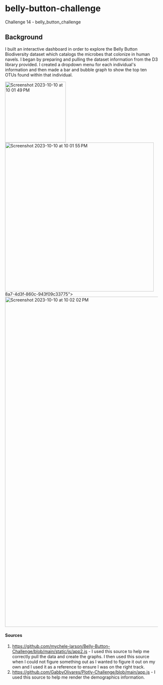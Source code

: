 # belly-button-challenge
Challenge 14 - belly_button_challenge

## Background

I built an interactive dashboard in order to explore the Belly Button Biodiversity dataset which catalogs the microbes that colonize in human navels.  I began by preparing and pulling the dataset information from the D3 library provided.  I created a dropdown menu for each individual's information and then made a bar and bubble graph to show the top ten OTUs found within that individual.

<img width="200" alt="Screenshot 2023-10-10 at 10 01 49 PM" src="https://github.com/arc71080/belly-button-challenge/assets/137009177/defc405c-d35e-4033-813d-080a6a3d8ce6">

<img width="490" alt="Screenshot 2023-10-10 at 10 01 55 PM" src="https://github.com/arc71080/belly-button-challenge/assets/137009177/e62cc1e9-b889-4250-8f9f-8a82cdca7097">
8a7-4d3f-860c-943f09c33775">

<img width="1086" alt="Screenshot 2023-10-10 at 10 02 02 PM" src="https://github.com/arc71080/belly-button-challenge/assets/137009177/02cf79fd-abb6-4dcf-a126-117599a89696">



#### Sources

1. https://github.com/mychele-larson/Belly-Button-Challenge/blob/main/static/js/app2.js - I used this source to help me correctly pull the data and create the graphs. I then used this source when I could not figure something out as I wanted to figure it out on my own and I used it as a reference to ensure I was on the right track.
2. https://github.com/GabbyOlivares/Plotly-Challenge/blob/main/app.js - I used this source to help me render the demographics information. 

